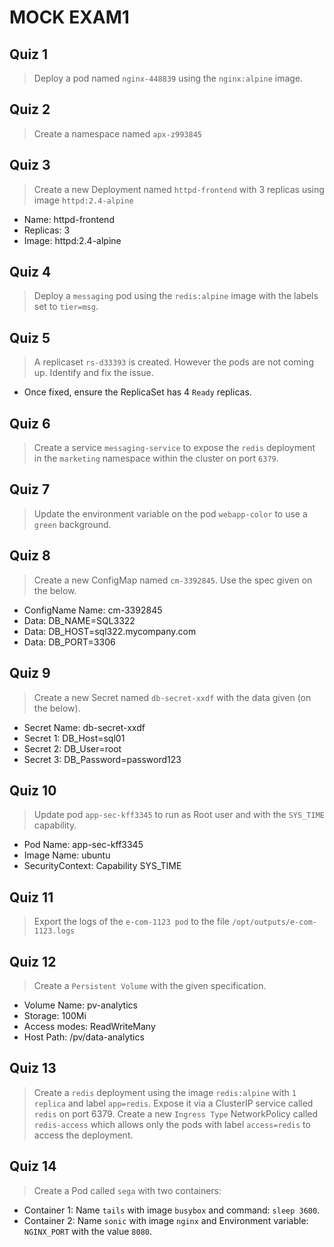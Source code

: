 # MOCK EXAM1

## Quiz 1
> Deploy a pod named `nginx-448839` using the `nginx:alpine` image.


## Quiz 2
> Create a namespace named `apx-z993845`


## Quiz 3
> Create a new Deployment named `httpd-frontend` with 3 replicas using image `httpd:2.4-alpine`

- Name: httpd-frontend
- Replicas: 3
- Image: httpd:2.4-alpine

## Quiz 4
> Deploy a `messaging` pod using the `redis:alpine` image with the labels set to `tier=msg`.

## Quiz 5
> A replicaset `rs-d33393` is created. However the pods are not coming up. Identify and fix the issue.

- Once fixed, ensure the ReplicaSet has 4 `Ready` replicas.

## Quiz 6
> Create a service `messaging-service` to expose the `redis` deployment in the `marketing` namespace within the cluster on port `6379`.

## Quiz 7
> Update the environment variable on the pod `webapp-color` to use a `green` background.

## Quiz 8
> Create a new ConfigMap named `cm-3392845`. Use the spec given on the below.
- ConfigName Name: cm-3392845
- Data: DB_NAME=SQL3322
- Data: DB_HOST=sql322.mycompany.com
- Data: DB_PORT=3306

## Quiz 9
> Create a new Secret named `db-secret-xxdf` with the data given (on the below).

- Secret Name: db-secret-xxdf
- Secret 1: DB_Host=sql01
- Secret 2: DB_User=root
- Secret 3: DB_Password=password123


## Quiz 10
> Update pod `app-sec-kff3345` to run as Root user and with the `SYS_TIME` capability.

- Pod Name: app-sec-kff3345
- Image Name: ubuntu
- SecurityContext: Capability SYS_TIME


## Quiz 11
> Export the logs of the `e-com-1123 pod` to the file `/opt/outputs/e-com-1123.logs`


## Quiz 12
> Create a `Persistent Volume` with the given specification.

- Volume Name: pv-analytics
- Storage: 100Mi
- Access modes: ReadWriteMany
- Host Path: /pv/data-analytics

## Quiz 13
> Create a `redis` deployment using the image `redis:alpine` with `1 replica` and label `app=redis`. Expose it via a ClusterIP service called `redis` on port 6379. Create a new `Ingress Type` NetworkPolicy called `redis-access` which allows only the pods with label `access=redis` to access the deployment.


## Quiz 14
> Create a Pod called `sega` with two containers:

- Container 1: Name `tails` with image `busybox` and command: `sleep 3600`.
- Container 2: Name `sonic` with image `nginx` and Environment variable: `NGINX_PORT` with the value `8080`.
